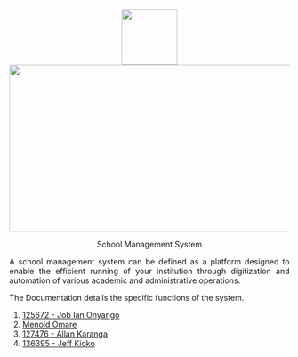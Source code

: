 <div id="header" align="center">
  <img src="https://media.giphy.com/media/M9gbBd9nbDrOTu1Mqx/giphy.gif" width="100"/>
</div>

<div align="center">
  <img src="https://media.giphy.com/media/dWesBcTLavkZuG35MI/giphy.gif" width="600" height="300"/>
</div>

<div align="center">
    <p>School Management System</p>
</div>

<div align="justify">
    <p>A school management system can be defined as a platform designed to enable the efficient running of your institution through digitization and automation of various academic and administrative operations.</p>
    <p>The Documentation details the specific functions of the system.</p>
    <ol><li><a href="https://github.com/bujo-eayn">125672 - Job Ian Onyango</a></li><li><a href="https://github.com/bujo-eayn">Menold Omare</a></li><li><a href="https://github.com/allanchegek">127476 - Allan Karanga</a></li><li><a href="https://github.com/Yax1s">136395 - Jeff Kioko</a></li></ol>
</div>

